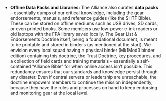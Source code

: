 - **Offline Data Packs and Libraries:** The Alliance also curates **data packs** – essentially dumps of our critical knowledge, including the gear endorsements, manuals, and reference guides (like the SHTF Bible). These can be stored on offline mediums such as USB drives, SD cards, or even printed books. Some members use low-power e-ink readers or old laptops with the FPA library saved locally. The Gear List & Endorsements Doctrine itself, being a foundational document, is meant to be printable and stored in binders (as mentioned at the start). We envision every local squad having a physical binder (Mk1Mod3 binder edition) containing this doctrine, the Trust Doctrine, key procedures, and a collection of field cards and training materials – essentially a self-contained “Alliance Bible” for when online access isn’t possible. This redundancy ensures that our standards and knowledge persist through any disaster. Even if central servers or leadership are unreachable, the doctrine empowers members to continue the mission independently, because they have the rules and processes on hand to keep endorsing and monitoring gear at the local level.